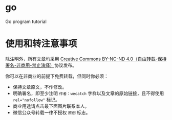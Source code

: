 # go
Go program tutorial

# 使用和转注意事项

除注明外，所有文章均采用 [Creative Commons BY-NC-ND 4.0（自由转载-保持署名-非商用-禁止演绎）](http://creativecommons.org/licenses/by-nc-nd/4.0/deed.zh)协议发布。

你可以在非商业的前提下免费转载，但同时你必须：

* 保持文章原文，不作修改。
* 明确署名，即至少注明 `作者：wecatch` 字样以及文章的原始链接，且不得使用 `rel="nofollow"` 标记。
* 商业用途请点击最下面图片联系本人。
* 微信公众号转载一律不授权 `原创` 标志。
